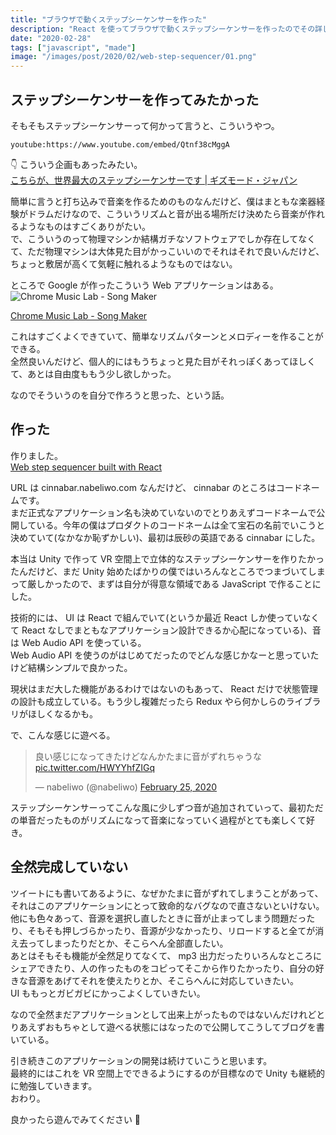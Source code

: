 ```yaml
---
title: "ブラウザで動くステップシーケンサーを作った"
description: "React を使ってブラウザで動くステップシーケンサーを作ったのでその詳しい話。"
date: "2020-02-28"
tags: ["javascript", "made"]
image: "/images/post/2020/02/web-step-sequencer/01.png"
---
```


## ステップシーケンサーを作ってみたかった

そもそもステップシーケンサーって何かって言うと、こういうやつ。

`youtube:https://www.youtube.com/embed/Qtnf38cMggA`

:point_down: こういう企画もあったみたい。  
[こちらが、世界最大のステップシーケンサーです | ギズモード・ジャパン](https://www.gizmodo.jp/2018/10/the-biggest-step-sequencer-in-the-world.html)

簡単に言うと打ち込みで音楽を作るためのものなんだけど、僕はまともな楽器経験がドラムだけなので、こういうリズムと音が出る場所だけ決めたら音楽が作れるようなものはすごくありがたい。  
で、こういうのって物理マシンか結構ガチなソフトウェアでしか存在してなくて、ただ物理マシンは大体見た目がかっこいいのでそれはそれで良いんだけど、ちょっと敷居が高くて気軽に触れるようなものではない。

ところで Google が作ったこういう Web アプリケーションはある。  
![Chrome Music Lab - Song Maker](/images/post/2020/02/web-step-sequencer/02.png "Chrome Music Lab - Song Maker")

[Chrome Music Lab - Song Maker](https://musiclab.chromeexperiments.com/Song-Maker/)

これはすごくよくできていて、簡単なリズムパターンとメロディーを作ることができる。  
全然良いんだけど、個人的にはもうちょっと見た目がそれっぽくあってほしくて、あとは自由度ももう少し欲しかった。

なのでそういうのを自分で作ろうと思った、という話。

## 作った

作りました。  
[Web step sequencer built with React](https://cinnabar.nabeliwo.com/)

URL は cinnabar.nabeliwo.com なんだけど、 cinnabar のところはコードネームです。  
まだ正式なアプリケーション名も決めていないのでとりあえずコードネームで公開している。今年の僕はプロダクトのコードネームは全て宝石の名前でいこうと決めていて(なかなか恥ずかしい)、最初は辰砂の英語である cinnabar にした。

本当は Unity で作って VR 空間上で立体的なステップシーケンサーを作りたかったんだけど、まだ Unity 始めたばかりの僕ではいろんなところでつまづいてしまって厳しかったので、まずは自分が得意な領域である JavaScript で作ることにした。

技術的には、 UI は React で組んでいて(というか最近 React しか使っていなくて React なしでまともなアプリケーション設計できるか心配になっている)、音は Web Audio API を使っている。  
Web Audio API を使うのがはじめてだったのでどんな感じかなーと思っていたけど結構シンプルで良かった。

現状はまだ大した機能があるわけではないのもあって、 React だけで状態管理の設計も成立している。もう少し複雑だったら Redux やら何かしらのライブラリがほしくなるかも。

で、こんな感じに遊べる。

<blockquote class="twitter-tweet"><p lang="ja" dir="ltr">良い感じになってきたけどなんかたまに音がずれちゃうな <a href="https://t.co/HWYYhfZIGq">pic.twitter.com/HWYYhfZIGq</a></p>&mdash; nabeliwo (@nabeliwo) <a href="https://twitter.com/nabeliwo/status/1232342158276841475?ref_src=twsrc%5Etfw">February 25, 2020</a></blockquote> <script async src="https://platform.twitter.com/widgets.js" charset="utf-8"></script>

ステップシーケンサーってこんな風に少しずつ音が追加されていって、最初ただの単音だったものがリズムになって音楽になっていく過程がとても楽しくて好き。

## 全然完成していない

ツイートにも書いてあるように、なぜかたまに音がずれてしまうことがあって、それはこのアプリケーションにとって致命的なバグなので直さないといけない。  
他にも色々あって、音源を選択し直したときに音が止まってしまう問題だったり、そもそも押しづらかったり、音源が少なかったり、リロードすると全てが消え去ってしまったりだとか、そこらへん全部直したい。  
あとはそもそも機能が全然足りてなくて、 mp3 出力だったりいろんなところにシェアできたり、人の作ったものをコピってそこから作りたかったり、自分の好きな音源をあげてそれを使えたりとか、そこらへんに対応していきたい。  
UI ももっとガビガビにかっこよくしていきたい。

なので全然まだアプリケーションとして出来上がったものではないんだけれどとりあえずおもちゃとして遊べる状態にはなったので公開してこうしてブログを書いている。

引き続きこのアプリケーションの開発は続けていこうと思います。  
最終的にはこれを VR 空間上でできるようにするのが目標なので Unity も継続的に勉強していきます。  
おわり。

良かったら遊んでみてください :pray:
